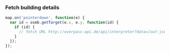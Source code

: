 ### Fetch building details

~~~ javascript
map.on('pointerdown', function(e) {
  var id = osmb.getTarget(e.x, e.y, function(id) {
    if (id) {
      // fetch URL http://overpass-api.de/api/interpreter?data=[out:json];(relation(id);way(r);node(w);way(id);way(23853131);node(w));out;
    }
  });
});
~~~

